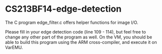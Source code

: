 CS213BF14-edge-detection
========================

The C program edge_filter.c offers helper functions for image I/O.

Please fill in your edge detection code (line 109 - 114), but feel free
to change any other part of the program as well. On the VM, you should be able to build this program using the ARM cross-compiler, and execute it on VarEMU. 
